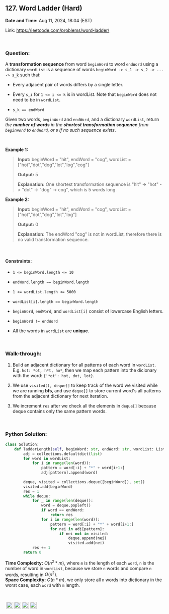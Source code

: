 ## 127. Word Ladder (Hard)
**Date and Time:** Aug 11, 2024, 18:04 (EST)

Link: https://leetcode.com/problems/word-ladder/

<br>

### Question:
A **transformation sequence** from word `beginWord` to word `endWord` using a dictionary `wordList` is a sequence of words `beginWord -> s_1 -> s_2 -> ... -> s_k` such that:

* Every adjacent pair of words differs by a single letter.

* Every `s_i` for `1 <= i <= k` is in wordList. Note that `beginWord` does not need to be in `wordList`.

* `s_k == endWord`

Given two words, `beginWord` and `endWord`, and a dictionary `wordList`, return _the **number of words** in the **shortest transformation sequence** from `beginWord` to `endWord`, or `0` if no such sequence exists_.

<br>

**Example 1:**
> **Input:** beginWord = "hit", endWord = "cog", wordList = ["hot","dot","dog","lot","log","cog"]
> 
> **Output:** 5
>
> **Explanation:** One shortest transformation sequence is "hit" -> "hot" -> "dot" -> "dog" -> cog", which is 5 words long.

**Example 2:**
> **Input:** beginWord = "hit", endWord = "cog", wordList = ["hot","dot","dog","lot","log"]
> 
> **Output:** 0
>
> **Explanation:** The endWord "cog" is not in wordList, therefore there is no valid transformation sequence.

<br>

#### Constraints:
* `1 <= beginWord.length <= 10`

* `endWord.length == beginWord.length`

* `1 <= wordList.length <= 5000`

* `wordList[i].length == beginWord.length`

* `beginWord`, `endWord`, and `wordList[i]` consist of lowercase English letters.

* `beginWord != endWord`

* All the words in `wordList` are **unique**.

<br>

### Walk-through: 
1. Build an adjacent dictionary for all patterns of each word in `wordList`. E.g. `hot: *ot, h*t, ho*`, then we map each pattern into the dicionary with the word: `{'*ot': hot, dot, lot}`. 

2. We use `visited(), deque[]` to keep track of the word we visited while we are running **bfs**, and use `deque[]` to store current word's all patterns from the adjacent dictionary for next iteration.

3. We increment `res` after we check all the elements in `deque[]` because deque contains only the same pattern words.

<br>

### Python Solution:
```python
class Solution:
    def ladderLength(self, beginWord: str, endWord: str, wordList: List[str]) -> int:
        adj = collections.defaultdict(list)
        for word in wordList:
            for i in range(len(word)):
                pattern = word[:i] + "*" + word[i+1:]
                adj[pattern].append(word)
        
        deque, visited = collections.deque([beginWord]), set()
        visited.add(beginWord)
        res = 1
        while deque:
            for _ in range(len(deque)):
                word = deque.popleft()
                if word == endWord:
                    return res
                for i in range(len(word)):
                    pattern = word[:i] + "*" + word[i+1:]
                    for nei in adj[pattern]:
                        if nei not in visited:
                            deque.append(nei)
                            visited.add(nei)
            res += 1
        return 0
```
**Time Complexity:** $O(n^2 * m)$, where `m` is the length of each `word`, `n` is the number of word in `wordList`, because we store `n` words and compare `n` words, resulting in $O(n^2)$. <br>
**Space Complexity:** $O(n * m)$, we only store all `n` words into dictionary in the worst case, each `word` with `m` length.

<br>

<img style="height:22px!important;margin-left:3px;vertical-align:text-bottom;" src="https://mirrors.creativecommons.org/presskit/icons/cc.svg?ref=chooser-v1" alt="CC BY-NC-SA" title="CC BY-NC-SA"><img style="height:22px!important;margin-left:3px;vertical-align:text-bottom;" src="https://mirrors.creativecommons.org/presskit/icons/by.svg?ref=chooser-v1" alt="BY: credit must be given to the creator" title="BY: credit must be given to the creator"><img style="height:22px!important;margin-left:3px;vertical-align:text-bottom;" src="https://mirrors.creativecommons.org/presskit/icons/nc.svg?ref=chooser-v1" alt="NC: Only noncommercial uses of the work are permitted" title="NC: Only noncommercial uses of the work are permitted"><img style="height:22px!important;margin-left:3px;vertical-align:text-bottom;" src="https://mirrors.creativecommons.org/presskit/icons/sa.svg?ref=chooser-v1" alt="SA: Adaptations must be shared under the same terms" title="SA: Adaptations must be shared under the same terms">